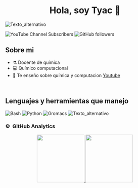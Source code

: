 <div align="center">
<h1 align="center">Hola, soy Tyac 👋</h1>
</div>

![Texto_alternativo](https://i.imgur.com/0cMjBow.gif)


![YouTube Channel Subscribers](https://img.shields.io/youtube/channel/subscribers/UChuntQk8qvrRww9QnfdsFGA)
![GitHub followers](https://img.shields.io/github/followers/camilotayac?logo=github&logoColor=black&labelColor=%238dc29b&color=%236a9174)




## Sobre mi

- ⚗️ Docente de química
- 💻 Químico computacional
- 🎥 Te enseño sobre química y computacion [Youtube](https://www.youtube.com/@tyac_divulger)
<br>

## Lenguajes y herramientas que manejo 

![Bash](https://i.imgur.com/Esvlc01.png)  ![Python](https://i.imgur.com/6yUYRMZ.png) ![Gromacs](https://i.imgur.com/IZPAF5D.png)
![Texto_alternativo](https://i.imgur.com/0cMjBow.gif)

### ⚙️ &nbsp;GitHub Analytics

<p align="center">
<a href="https://github.com/camilotayac">
  <img height="150em" src="https://github-readme-stats-eight-theta.vercel.app/api?username=camilotayac&show_icons=true&theme=dracula&include_all_commits=true&count_private=true"/>
  <img height="150em" src="https://github-readme-stats-eight-theta.vercel.app/api/top-langs/?username=camilotayac&layout=compact&langs_count=8&theme=dracula"/>
</a>
</p>
